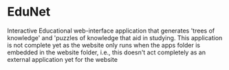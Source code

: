 # EduNet
Interactive Educational web-interface application that generates 'trees of knowledge' and 'puzzles of knowledge that aid in studying.
This application is not complete yet as the website only runs when the apps folder is embedded in the website folder, i.e., this doesn't
act completely as an external application yet for the website
